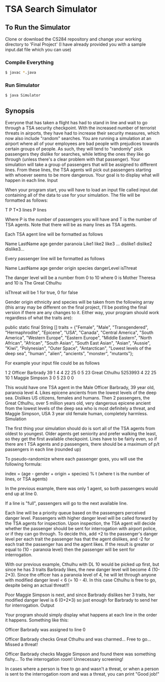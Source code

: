 # TSA Search Simulator


## To Run the Simulator
Clone or download the CS284 repository and change your working directory to 'Final Project'
(I have already provided you with a sample input.dat file which you can use)

### Compile Everything
```sh
$ javac *.java
```
### Run Simulator
```sh
$ java Simulator
```

## Synopsis

Everyone that has taken a flight has had to stand in line and wait to go through a TSA security checkpoint. With the increased number of terrorist threats in airports, they have had to increase their security measures, which now also include "random" searches. You are running a simulation at an airport where all of your employees are bad people with prejudices towards certain groups of people. As such, they will tend to "randomly" pick passengers they dislike for searches, while letting the ones they like go through (unless there's a clear problem with that passenger). Your simulation will take a group of passengers that will be assigned to different lines. From these lines, the TSA agents will pick out passengers starting with whoever seems to be more dangerous. Your goal is to display what will happen in each line.
Input

When your program start, you will have to load an input file called input.dat containing all of the data to use for your simulation. The file will be formatted as follows:

T P
T*3 lines
P lines

Where P is the number of passengers you will have and T is the number of TSA agents. Note that there will be as many lines as TSA agents.

Each TSA agent line will be formatted as follows

Name LastName age gender paranoia
Like1 like2 like3 ...
dislike1 dislike2 dislike3...

Every passenger line will be formatted as follows

Name LastName age gender origin species dangerLevel isThreat

The danger level will be a number from 0 to 10 where 0 is Mother Theresa and 10 is The Great Cthulhu

isThreat will be 1 for true, 0 for false

Gender origin ethnicity and species will be taken from the following array (this array may be different on the final project, I'll be posting the final version if there are any changes to it. Either way, your program should work regardless of what the traits are):

public static final String [] traits = {"Female", "Male", "Transgendered", "Hermaphrodite", "Epicene", "USA", "Canada", "Central America", "South America", "Western Europe", "Eastern Europe", "Middle Eastern", "North African", "African", "South Asian", "South East Asian", "Asian", "Aussie", "Kiwi", "Polynesian", "Outer Space", "Antarctican", "Lowest levels of the deep sea", "human", "alien", "ancients", "monster", "mutants"};

For example your input file could be as follows

1 2
Officer Barbrady 39 1 4
4 22 25
0 5 23
Great Cthulhu 5253993 4 22 25 10 1
Maggie Simpson 3 0 5 23 0 0

This would have one TSA agent in the Male Officer Barbrady, 39 year old, paranoia level 4. Likes epicene ancients from the lowest levels of the deep sea. Dislikes US citizens, females and humans.
Then 2 passengers, the Great Cthulhu, over 5 million years old, very dangerous epicene ancient from the lowest levels of the deep sea who is most definitely a threat, and Maggie Simpson, USA 3 year old female human, completely harmless.
Simulation

The first thing your simulation should do is sort all of the TSA agents from oldest to youngest. Older agents get seniority and prefer walking the least, so they get the first available checkpoint. Lines have to be fairly even, so if there are t TSA agents and p passengers, there should be a maximum of p/t passengers in each line (rounded up)

To pseudo-randomize where each passenger goes, you will use the following formula:

index = (age - gender + origin + species) % t  (where t is the number of lines, or TSA agents)

In the previous example, there was only 1 agent, so both passengers would end up at line 0.

If a line is "full", passengers will go to the next available line.

Each line will be a priority queue based on the passengers perceived danger level. Passengers with higher danger level will be called forward by the TSA agents for inspection. Upon inspection, the TSA agent will decide whether the passenger should be sent for interrogation with airport police, or if they can go through. To decide this, add +2 to the passenger's danger level per each trait the passenger has that the agent dislikes, and -2 for each trait the passenger has and the agent likes. If the result is greater or equal to (10 - paranoia level) then the passenger will be sent for interrogation.

With our previous example, Cthulhu with DL 10 would be picked up first, but since he has 3 traits Barbrady likes, the new danger level will become 4 (10-2*3). Since the officer has a paranoia level of 4, he will let through anyone with modified danger level < 6 (= 10 - 4). In this case Cthulhu is free to go, despite being an actual threat!!!

Poor Maggie Simpson is next, and since Barbrady dislikes her 3 traits, her modified danger level is 6 (0+2*3) so just enough for Barbrady to send her for interrogation.
Output

Your program should simply display what happens at each line in the order it happens. Something like this:

Officer Barbrady was assigned to line 0

Officer Barbrady checks Great Cthulhu and was charmed... Free to go... Missed a threat!

Officer Barbrady checks Maggie Simpson and found there was something fishy... To the interrogation room! Unnecessary screening!


In cases where a person is free to go and wasn't a threat, or when a person is sent to the interrogation room and was a threat, you can print "Good job!"